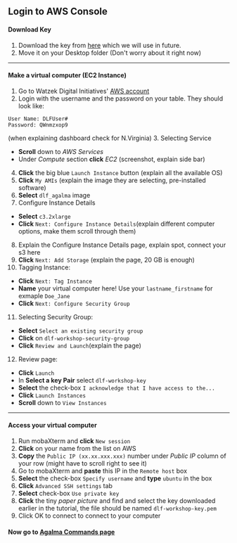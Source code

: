 ## Login to AWS Console

#### Download Key

1. Download the key from [here]() which we will use in future.
2. Move it on your Desktop folder (Don't worry about it right now)

---

#### Make a virtual computer (EC2 Instance)

1. Go to Watzek Digital Initiatives' [AWS account](https://watzekdi.signin.aws.amazon.com/console)
2. Login with the username and the password on your table. They should look like:
```
User Name: DLFUser#
Password: QWnmzxop9
```
(when explaining dashboard check for N.Virginia)
3. Selecting Service
  - **Scroll** down to *AWS Services*
  - Under *Compute* section **click** *EC2* (screenshot, explain side bar)
4. **Click** the big blue `Launch Instance` button (explain all the available OS)
5. **Click** `My AMIs` (explain the image they are selecting, pre-installed software)
6. **Select** `dlf_agalma` image
7. Configure Instance Details
  - **Select** `c3.2xlarge`
  - **Click** `Next: Configure Instance Details`(explain different computer options, make them scroll through them)
8. Explain the Configure Instance Details page, explain spot, connect your s3 here
9. **Click** `Next: Add Storage` (explain the page, 20 GB is enough)
10. Tagging Instance:
  - **Click** `Next: Tag Instance`
  - **Name** your virtual computer here! Use your `lastname_firstname` for exmaple `Doe_Jane`
  - **Click** `Next: Configure Security Group`
11. Selecting Security Group:
  - **Select** `Select an existing security group`
  - **Click** on `dlf-workshop-security-group`
  - **Click** `Review and Launch`(explain the page)
12. Review page:
  - **Click** `Launch`
  - In **Select a key Pair** select `dlf-workshop-key`
  - **Select** the check-box `I acknowledge that I have access to the...`
  - **Click** `Launch Instances`
  - **Scroll** down to `View Instances`

---

#### Access your virtual computer

1. Run mobaXterm and **click** `New session`
2. **Click** on your name from the list on AWS
3. **Copy** the `Public IP (xx.xx.xxx.xxx)` number under *Public IP* column of your row (might have to scroll right to see it)
4. Go to mobaXterm and **paste** this IP in the `Remote host` box
5. **Select** the check-box `Specify username` and **type** `ubuntu` in the box
6. **Click** `Advanced SSH settings` tab
7. **Select** check-box `Use private key`
8. **Click** the tiny *paper picture* and find and select the key downloaded earlier in the tutorial, the file should be named `dlf-workshop-key.pem`
9. Click OK to connect to connect to your computer

#### Now go to [Agalma Commands page](https://github.com/WatzekDigitalInitiatives/DLF-Workshop/blob/master/Aglama-commands.md)
